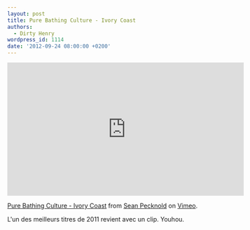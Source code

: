 ```yaml
---
layout: post
title: Pure Bathing Culture - Ivory Coast
authors:
  - Dirty Henry
wordpress_id: 1114
date: '2012-09-24 08:00:00 +0200'
---
```

<iframe src="http://player.vimeo.com/video/49330356?title=0&amp;byline=0&amp;portrait=0&amp;color=ffffff" width="540" height="304" frameborder="0" webkitAllowFullScreen mozallowfullscreen allowFullScreen></iframe> <p><a href="http://vimeo.com/49330356">Pure Bathing Culture - Ivory Coast</a> from <a href="http://vimeo.com/grandchildren">Sean Pecknold</a> on <a href="http://vimeo.com">Vimeo</a>.</p>

L'un des meilleurs titres de 2011 revient avec un clip. Youhou.
